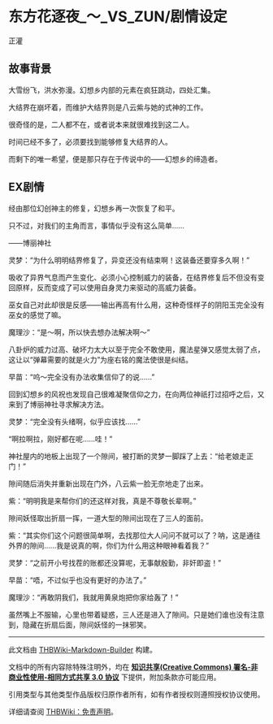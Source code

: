 # 东方花逐夜_～_VS_ZUN/剧情设定

<!-- source html: G:\repos\THBWiki-Markdown-Builder\THBWikiMarkdown\Temp\main\e\e4\ns0%3A%E4%B8%9C%E6%96%B9%E8%8A%B1%E9%80%90%E5%A4%9C_%EF%BD%9E_VS_ZUN%2F%E5%89%A7%E6%83%85%E8%AE%BE%E5%AE%9A.html -->

正灌


## 故事背景
  
大雪纷飞，洪水弥漫。幻想乡内部的元素在疯狂跳动，四处汇集。  

大结界在崩坏着，而维护大结界则是八云紫与她的式神的工作。  

很奇怪的是，二人都不在，或者说本来就很难找到这二人。  

时间已经不多了，必须要找到能够修复大结界的人。  

而剩下的唯一希望，便是那只存在于传说中的——幻想乡的缔造者。  

  

  

  


## EX剧情
  
经由那位幻创神主的修复，幻想乡再一次恢复了和平。  

只不过，对我们的主角而言，事情似乎没有这么简单……  

——博丽神社  

灵梦：“为什么明明结界修复了，异变还没有结束啊！这装备还要穿多久啊！”  

吸收了异界气息而产生变化、必须小心控制威力的装备，在结界修复后不但没有变回原样，反而变成了可以使用自身灵力来驱动的高威力装备。  

巫女自己对此却很是反感——输出再高有什么用，这种奇怪样子的阴阳玉完全没有巫女的感觉了嘛。  

魔理沙：“是～啊，所以快去想办法解决啊～”  

八卦炉的威力过高、破坏力太大以至于完全不敢使用，魔法星弹又感觉太弱了点，这让以“弹幕需要的就是火力”为座右铭的魔法使很是纠结。  

早苗：“呜～完全没有办法收集信仰了的说……”  

回到幻想乡的风祝也发现自己很难凝聚信仰之力，在向两位神祇打过招呼之后，又来到了博丽神社寻求解决方法。  

灵梦：“完全没有头绪啊，似乎应该找……”  

“啊拉啊拉，刚好都在呢……哇！”  

神社屋内的地板上出现了一个隙间，被打断的灵梦一脚踩了上去：“给老娘走正门！”  

隙间随后消失并重新出现在门外，八云紫一脸无奈地走了出来。  

紫：“明明我是来帮你们的还这样对我，真是不尊敬长辈啊。”  

隙间妖怪取出折扇一挥，一道大型的隙间出现在了三人的面前。  

紫：“其实你们这个问题很简单啊，去找那位大人问问不就可以了？呐，这是通往外界的隙间……我是说真的啊，你们为什么用这种眼神看着我？”  

灵梦：“之前开小号找茬的账都还没算呢，无事献殷勤，非奸即盗！”  

早苗：“唔，不过似乎也没有更好的办法了。”  

魔理沙：“再敢阴我们，我就用黄泉炮把你家给轰了！”  

虽然嘴上不服输，心里也带着疑惑，三人还是进入了隙间。只是她们谁也没有注意到，隐藏在折扇后面，隙间妖怪的一抹邪笑。
  





---

此文档由 [THBWiki-Markdown-Builder](https://github.com/Delsin-Yu/THBWiki-Markdown-Builder) 构建。

文档中的所有内容除特殊注明外，均在 [**知识共享(Creative Commons) 署名-非商业性使用-相同方式共享 3.0 协议**](https://creativecommons.org/licenses/by-sa/3.0/deed.zh-hans) 下提供，附加条款亦可能应用。

引用类型与其他类型作品版权归原作者所有，如有作者授权则遵照授权协议使用。

详细请查阅 [THBWiki：免责声明](https://thbwiki.cc/THBWiki:%E5%85%8D%E8%B4%A3%E5%A3%B0%E6%98%8E)。

